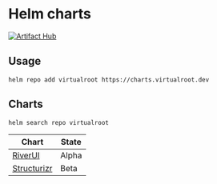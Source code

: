 # Helm charts

[![Artifact Hub](https://img.shields.io/endpoint?url=https://artifacthub.io/badge/repository/virtualroot)](https://artifacthub.io/packages/search?repo=virtualroot)

## Usage

```console
helm repo add virtualroot https://charts.virtualroot.dev
```

## Charts

```console
helm search repo virtualroot
```

| Chart                                                                                    | State |
|------------------------------------------------------------------------------------------|-------|
| [RiverUI](https://github.com/virtualroot/charts/tree/main/charts/riverui#readme)         | Alpha |
| [Structurizr](https://github.com/virtualroot/charts/tree/main/charts/structurizr#readme) | Beta  |
